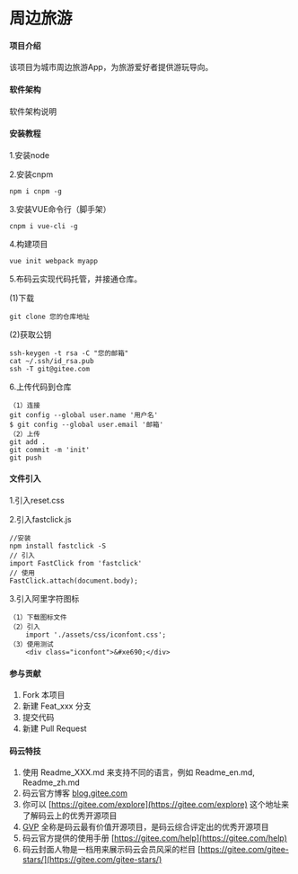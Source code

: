 # 周边旅游

#### 项目介绍

该项目为城市周边旅游App，为旅游爱好者提供游玩导向。

#### 软件架构

软件架构说明

#### 安装教程

1.安装node

2.安装cnpm		

```
npm i cnpm -g
```

3.安装VUE命令行（脚手架）

```
cnpm i vue-cli -g
```

4.构建项目

```
vue init webpack myapp
```

5.布码云实现代码托管，并接通仓库。

(1)下载

```
git clone 您的仓库地址
```

(2)获取公钥

```
ssh-keygen -t rsa -C "您的邮箱"  
cat ~/.ssh/id_rsa.pub
ssh -T git@gitee.com
```

6.上传代码到仓库

```
（1）连接
git config --global user.name '用户名'
$ git config --global user.email '邮箱'
（2）上传
git add .
git commit -m 'init'
git push
```

#### 文件引入

1.引入reset.css

2.引入fastclick.js

```
//安装
npm install fastclick -S
// 引入
import FastClick from 'fastclick'
// 使用
FastClick.attach(document.body);
```

3.引入阿里字符图标

```
（1）下载图标文件
（2）引入
	import './assets/css/iconfont.css';
（3）使用测试
	<div class="iconfont">&#xe690;</div>
```



#### 参与贡献

1. Fork 本项目
2. 新建 Feat_xxx 分支
3. 提交代码
4. 新建 Pull Request

#### 码云特技

1. 使用 Readme\_XXX.md 来支持不同的语言，例如 Readme\_en.md, Readme\_zh.md
2. 码云官方博客 [blog.gitee.com](https://blog.gitee.com)
3. 你可以 [https://gitee.com/explore](https://gitee.com/explore) 这个地址来了解码云上的优秀开源项目
4. [GVP](https://gitee.com/gvp) 全称是码云最有价值开源项目，是码云综合评定出的优秀开源项目
5. 码云官方提供的使用手册 [https://gitee.com/help](https://gitee.com/help)
6. 码云封面人物是一档用来展示码云会员风采的栏目 [https://gitee.com/gitee-stars/](https://gitee.com/gitee-stars/)